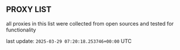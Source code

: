 ## PROXY LIST

all proxies in this list were collected from open sources and tested for functionality

last update: `2025-03-29 07:20:18.253746+00:00` UTC